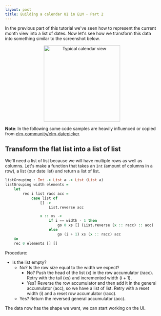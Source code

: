 ```yaml
---
layout: post
title: Building a calendar UI in ELM - Part 2
---
```



In the previous part of this tutorial we've seen how to represent the current month view into a list of dates. 
Now let's see how we transform this data into something similar to the screenshot below.

<center><img src="{{ "/elm/datepicker/images/screenshot_1.png" | absolute_url }}" alt="Typical calendar view" width="250"/></center>

__Note__: In the following some code samples are heavily influenced or copied from [elm-community/elm-datepicker][1].

## Transform the flat list into a list of list
We'll need a list of list because we will have multiple rows as well as columns. Let's make a function that takes an `Int` (amount of columns
in a row), a list (our date list) and return a list of list.
```haskell
listGrouping : Int -> List a -> List (List a)
listGrouping width elements =
    let
        rec i list racc acc =
            case list of
                [] ->
                    List.reverse acc

                x :: xs ->
                    if i == width - 1 then
                        go 0 xs [] (List.reverse (x :: racc) :: acc)
                    else
                        go (i + 1) xs (x :: racc) acc
    in
    rec 0 elements [] []
```
Procedure:
- Is the list empty?
    - No? Is the row size equal to the width we expect?
        - No? Push the head of the list (x) in the row accumulator (racc). Retry with the tail (xs) and incremented width (i + 1).
        - Yes? Reverse the row accumulator and then add it in the general accumulator (acc), so we have a list of list. 
        Retry with a reset width (i) and a reset row accumulator (racc).
    - Yes? Return the reversed general accumulator (acc).
    
The data now has the shape we want, we can start working on the UI.
    
[1]: https://github.com/elm-community/elm-datepicker
